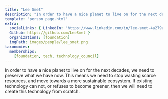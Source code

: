 ```yaml
---
title: "Lee Smet"
description: "In order to have a nice planet to live on for the next decades, we need to preserve what we have now."
template: "person_page.html"
extra:
  socialLinks: { LinkedIn: "https://www.linkedin.com/in/lee-smet-4a279a136/",
  Github: https://github.com/LeeSmet }
  organizations: [foundation]
  imgPath: images/people/lee_smet.png
taxonomies:
  memberships:
    [foundation, tech, technology_council]
---
```


In order to have a nice planet to live on for the next decades, we need to preserve what we have now. This means we need to stop wasting scarce resources, and move towards a more sustainable ecosystem. If existing technology can not, or refuses to become greener, then we will need to create this technology from scratch.